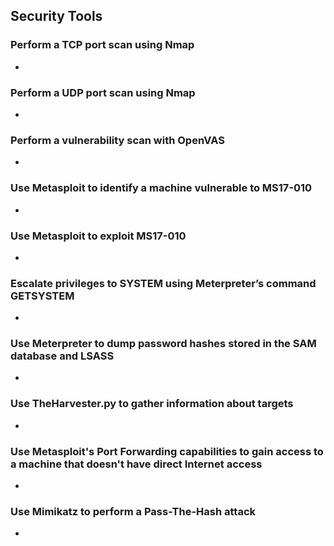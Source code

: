 ## Security Tools

### Perform a TCP port scan using Nmap 
- 

### Perform a UDP port scan using Nmap 
- 

### Perform a vulnerability scan with OpenVAS	
- 

### Use Metasploit to identify a machine vulnerable to MS17-010  	
- 

### Use Metasploit to exploit MS17-010	
- 

### Escalate privileges to SYSTEM using Meterpreter’s command GETSYSTEM	
- 

### Use Meterpreter to dump password hashes stored in the SAM database and LSASS 	
- 


### Use TheHarvester.py to gather information about targets 	
- 

### Use Metasploit's Port Forwarding capabilities to gain access to a machine that doesn't have direct Internet access 	
- 


### Use Mimikatz to perform a Pass-The-Hash attack 
- 

